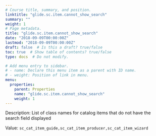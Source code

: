 ```yaml
---
# Course title, summary, and position.
linktitle: "glide.sc.item.cannot_show_search"
summary: ""
weight: 1
# Page metadata.
title: "glide.sc.item.cannot_show_search"
date: "2018-09-09T00:00:00Z"
lastmod: "2018-09-09T00:00:00Z"
draft: false  # Is this a draft? true/false
toc: true  # Show table of contents? true/false
type: docs  # Do not modify.

# Add menu entry to sidebar.
# - name: Declare this menu item as a parent with ID name.
# - weight: Position of link in menu.
menu:
  properties:
    parent: Properties
    name: "glide.sc.item.cannot_show_search"
    weight: 1
---
```


Description: List of class names for catalog items that do not have the search field displayed


Value: `sc_cat_item_guide,sc_cat_item_producer,sc_cat_item_wizard`